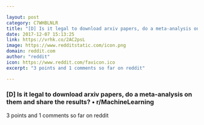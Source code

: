 ```yaml
---

layout: post
category: C7WHBLNLR
title: "[D] Is it legal to download arxiv papers, do a meta-analysis on them and share the results? • r/MachineLearning"
date: 2017-12-07 15:13:25
link: https://vrhk.co/2AC2psL
image: https://www.redditstatic.com/icon.png
domain: reddit.com
author: "reddit"
icon: https://www.reddit.com/favicon.ico
excerpt: "3 points and 1 comments so far on reddit"

---
```


### [D] Is it legal to download arxiv papers, do a meta-analysis on them and share the results? • r/MachineLearning

3 points and 1 comments so far on reddit